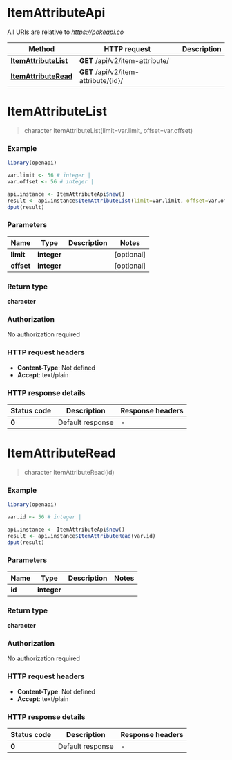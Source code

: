 # ItemAttributeApi

All URIs are relative to *https://pokeapi.co*

Method | HTTP request | Description
------------- | ------------- | -------------
[**ItemAttributeList**](ItemAttributeApi.md#ItemAttributeList) | **GET** /api/v2/item-attribute/ | 
[**ItemAttributeRead**](ItemAttributeApi.md#ItemAttributeRead) | **GET** /api/v2/item-attribute/{id}/ | 


# **ItemAttributeList**
> character ItemAttributeList(limit=var.limit, offset=var.offset)



### Example
```R
library(openapi)

var.limit <- 56 # integer | 
var.offset <- 56 # integer | 

api.instance <- ItemAttributeApi$new()
result <- api.instance$ItemAttributeList(limit=var.limit, offset=var.offset)
dput(result)
```

### Parameters

Name | Type | Description  | Notes
------------- | ------------- | ------------- | -------------
 **limit** | **integer**|  | [optional] 
 **offset** | **integer**|  | [optional] 

### Return type

**character**

### Authorization

No authorization required

### HTTP request headers

 - **Content-Type**: Not defined
 - **Accept**: text/plain

### HTTP response details
| Status code | Description | Response headers |
|-------------|-------------|------------------|
| **0** | Default response |  -  |

# **ItemAttributeRead**
> character ItemAttributeRead(id)



### Example
```R
library(openapi)

var.id <- 56 # integer | 

api.instance <- ItemAttributeApi$new()
result <- api.instance$ItemAttributeRead(var.id)
dput(result)
```

### Parameters

Name | Type | Description  | Notes
------------- | ------------- | ------------- | -------------
 **id** | **integer**|  | 

### Return type

**character**

### Authorization

No authorization required

### HTTP request headers

 - **Content-Type**: Not defined
 - **Accept**: text/plain

### HTTP response details
| Status code | Description | Response headers |
|-------------|-------------|------------------|
| **0** | Default response |  -  |

